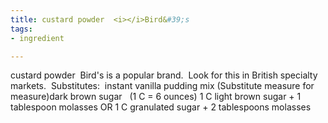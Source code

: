 ```yaml
---
title: custard powder  <i></i>Bird&#39;s
tags:
- ingredient

---
```

custard powder  Bird's is a popular brand.  Look for this in British specialty markets.  Substitutes:  instant vanilla pudding mix (Substitute measure for measure)dark brown sugar   (1 C = 6 ounces) 1 C light brown sugar + 1 tablespoon molasses OR 1 C granulated sugar + 2 tablespoons molasses
